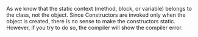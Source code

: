 As we know that the static context (method, block, or variable) belongs
to the class, not the object. Since Constructors are invoked only when
the object is created, there is no sense to make the constructors
static. However, if you try to do so, the compiler will show the
compiler error.